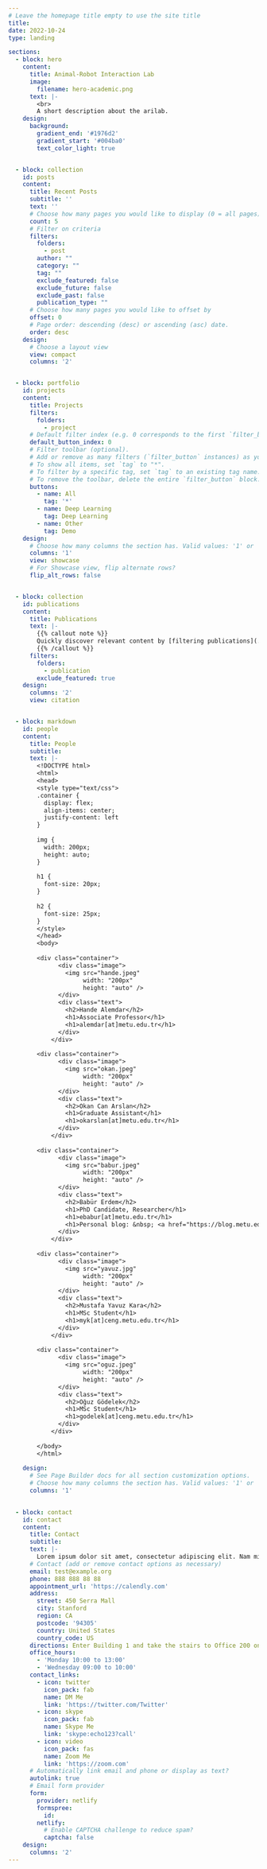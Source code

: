 ```yaml
---
# Leave the homepage title empty to use the site title
title:
date: 2022-10-24
type: landing

sections:
  - block: hero
    content:
      title: Animal-Robot Interaction Lab
      image:
        filename: hero-academic.png
      text: |-
        <br>
        A short description about the arilab.
    design:
      background:
        gradient_end: '#1976d2'
        gradient_start: '#004ba0'
        text_color_light: true


  - block: collection
    id: posts
    content:
      title: Recent Posts
      subtitle: ''
      text: ''
      # Choose how many pages you would like to display (0 = all pages)
      count: 5
      # Filter on criteria
      filters:
        folders:
          - post
        author: ""
        category: ""
        tag: ""
        exclude_featured: false
        exclude_future: false
        exclude_past: false
        publication_type: ""
      # Choose how many pages you would like to offset by
      offset: 0
      # Page order: descending (desc) or ascending (asc) date.
      order: desc
    design:
      # Choose a layout view
      view: compact
      columns: '2'


  - block: portfolio
    id: projects
    content:
      title: Projects
      filters:
        folders:
          - project
      # Default filter index (e.g. 0 corresponds to the first `filter_button` instance below).
      default_button_index: 0
      # Filter toolbar (optional).
      # Add or remove as many filters (`filter_button` instances) as you like.
      # To show all items, set `tag` to "*".
      # To filter by a specific tag, set `tag` to an existing tag name.
      # To remove the toolbar, delete the entire `filter_button` block.
      buttons:
        - name: All
          tag: '*'
        - name: Deep Learning
          tag: Deep Learning
        - name: Other
          tag: Demo
    design:
      # Choose how many columns the section has. Valid values: '1' or '2'.
      columns: '1'
      view: showcase
      # For Showcase view, flip alternate rows?
      flip_alt_rows: false


  - block: collection
    id: publications
    content:
      title: Publications
      text: |-
        {{% callout note %}}
        Quickly discover relevant content by [filtering publications](./publication/).
        {{% /callout %}}
      filters:
        folders:
          - publication
        exclude_featured: true
    design:
      columns: '2'
      view: citation


  - block: markdown
    id: people
    content:
      title: People
      subtitle:
      text: |-
        <!DOCTYPE html>
        <html>
        <head>
        <style type="text/css">
        .container {
          display: flex;
          align-items: center;
          justify-content: left
        }
        
        img {
          width: 200px;
          height: auto;
        }
        
        h1 {
          font-size: 20px;
        }
        
        h2 {
          font-size: 25px;
        }
        </style>
        </head>
        <body>
        
        <div class="container">
              <div class="image">
                <img src="hande.jpeg"
                     width: "200px"
                     height: "auto" />
              </div>
              <div class="text">
                <h2>Hande Alemdar</h2>
                <h1>Associate Professor</h1>
                <h1>alemdar[at]metu.edu.tr</h1>
              </div>
            </div>
        
        <div class="container">
              <div class="image">
                <img src="okan.jpeg"
                     width: "200px"
                     height: "auto" />
              </div>
              <div class="text">
                <h2>Okan Can Arslan</h2>
                <h1>Graduate Assistant</h1>
                <h1>okarslan[at]metu.edu.tr</h1>
              </div>
            </div>
        
        <div class="container">
              <div class="image">
                <img src="babur.jpeg"
                     width: "200px"
                     height: "auto" />
              </div>
              <div class="text">
                <h2>Babür Erdem</h2>
                <h1>PhD Candidate, Researcher</h1>
                <h1>ebabur[at]metu.edu.tr</h1>
                <h1>Personal blog: &nbsp; <a href="https://blog.metu.edu.tr/ebabur/" target="_blank" rel="noreferrer"> blog.metu.edu.tr/ebabur/ </a> </h1>
              </div>
            </div>
            
        <div class="container">
              <div class="image">
                <img src="yavuz.jpg"
                     width: "200px"
                     height: "auto" />
              </div>
              <div class="text">
                <h2>Mustafa Yavuz Kara</h2>
                <h1>MSc Student</h1>
                <h1>myk[at]ceng.metu.edu.tr</h1>
              </div>
            </div>
        
        <div class="container">
              <div class="image">
                <img src="oguz.jpeg"
                     width: "200px"
                     height: "auto" />
              </div>
              <div class="text">
                <h2>Oğuz Gödelek</h2>
                <h1>MSc Student</h1>
                <h1>godelek[at]ceng.metu.edu.tr</h1>
              </div>
            </div>
        
        </body>
        </html>
    
    design:
      # See Page Builder docs for all section customization options.
      # Choose how many columns the section has. Valid values: '1' or '2'.
      columns: '1'

      
  - block: contact
    id: contact
    content:
      title: Contact
      subtitle:
      text: |-
        Lorem ipsum dolor sit amet, consectetur adipiscing elit. Nam mi diam, venenatis ut magna et, vehicula efficitur enim.
      # Contact (add or remove contact options as necessary)
      email: test@example.org
      phone: 888 888 88 88
      appointment_url: 'https://calendly.com'
      address:
        street: 450 Serra Mall
        city: Stanford
        region: CA
        postcode: '94305'
        country: United States
        country_code: US
      directions: Enter Building 1 and take the stairs to Office 200 on Floor 2
      office_hours:
        - 'Monday 10:00 to 13:00'
        - 'Wednesday 09:00 to 10:00'
      contact_links:
        - icon: twitter
          icon_pack: fab
          name: DM Me
          link: 'https://twitter.com/Twitter'
        - icon: skype
          icon_pack: fab
          name: Skype Me
          link: 'skype:echo123?call'
        - icon: video
          icon_pack: fas
          name: Zoom Me
          link: 'https://zoom.com'
      # Automatically link email and phone or display as text?
      autolink: true
      # Email form provider
      form:
        provider: netlify
        formspree:
          id:
        netlify:
          # Enable CAPTCHA challenge to reduce spam?
          captcha: false
    design:
      columns: '2'
---
```

